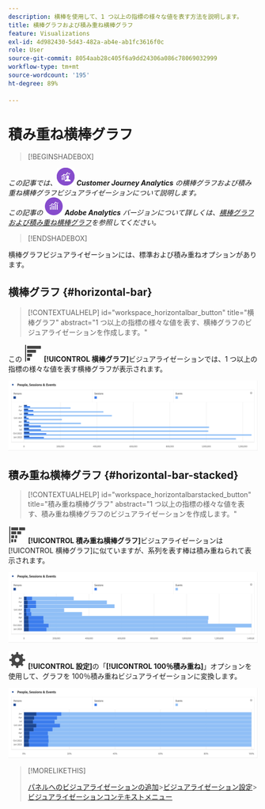 ```yaml
---
description: 横棒を使用して、1 つ以上の指標の様々な値を表す方法を説明します。
title: 横棒グラフおよび積み重ね横棒グラフ
feature: Visualizations
exl-id: 4d982430-5d43-482a-ab4e-ab1fc3616f0c
role: User
source-git-commit: 8054aab28c405f6a9dd24306a086c78069032999
workflow-type: tm+mt
source-wordcount: '195'
ht-degree: 89%

---
```


# 積み重ね横棒グラフ

>[!BEGINSHADEBOX]

_この記事では、_![CustomerJourneyAnalytics](/help/assets/icons/CustomerJourneyAnalytics.svg) _&#x200B;**Customer Journey Analytics** の横棒グラフおよび積み重ね横棒グラフビジュアライゼーションについて説明します。_<br/>_この記事の_ ![AdobeAnalytics](/help/assets/icons/AdobeAnalytics.svg) _&#x200B;**Adobe Analytics** バージョンについて詳しくは、[横棒グラフおよび積み重ね横棒グラフ](https://experienceleague.adobe.com/ja/docs/analytics/analyze/analysis-workspace/visualizations/horizontal-bar)を参照してください。_

>[!ENDSHADEBOX]

横棒グラフビジュアライゼーションには、標準および積み重ねオプションがあります。

## 横棒グラフ {#horizontal-bar}

<!-- markdownlint-disable MD034 -->

>[!CONTEXTUALHELP]
>id="workspace_horizontalbar_button"
>title="横棒グラフ"
>abstract="1 つ以上の指標の様々な値を表す、横棒グラフのビジュアライゼーションを作成します。"

<!-- markdownlint-enable MD034 -->


この ![GraphBarVertical](/help/assets/icons/GraphBarHorizontal.svg) **[!UICONTROL 横棒グラフ]**&#x200B;ビジュアライゼーションでは、1 つ以上の指標の様々な値を表す横棒グラフが表示されます。

![ページビュー数、ページ速度、訪問回数、入口、出口などの指標を示す横棒グラフ。](assets/horizontal-bar.png)

## 積み重ね横棒グラフ {#horizontal-bar-stacked}

<!-- markdownlint-disable MD034 -->

>[!CONTEXTUALHELP]
>id="workspace_horizontalbarstacked_button"
>title="積み重ね横棒グラフ"
>abstract="1 つ以上の指標の様々な値を表す、積み重ね横棒グラフのビジュアライゼーションを作成します。"

<!-- markdownlint-enable MD034 -->


![GraphBarHorizontalStacked](/help/assets/icons/GraphBarHorizontalStacked.svg) **[!UICONTROL 積み重ね横棒グラフ]**&#x200B;ビジュアライゼーションは[!UICONTROL 横棒グラフ]に似ていますが、系列を表す棒は積み重ねられて表示されます。

![ページビュー数、訪問回数、入口、出口を示す積み重ね横棒グラフ。](assets/horizontal-bar-stacked.png)

![設定](/help/assets/icons/Setting.svg) **[!UICONTROL 設定]**&#x200B;の「**[!UICONTROL 100％積み重ね]**」オプションを使用して、グラフを 100％積み重ねビジュアライゼーションに変換します。

![積み重ね横棒グラフ 100％](assets/horizontal-bar-stacked100.png)


>[!MORELIKETHIS]
>
>[パネルへのビジュアライゼーションの追加](/help/analysis-workspace/visualizations/freeform-analysis-visualizations.md#add-visualizations-to-a-panel)
>&#x200B;>[ビジュアライゼーション設定](/help/analysis-workspace/visualizations/freeform-analysis-visualizations.md#settings)
>&#x200B;>[ビジュアライゼーションコンテキストメニュー](/help/analysis-workspace/visualizations/freeform-analysis-visualizations.md#context-menu)
>

